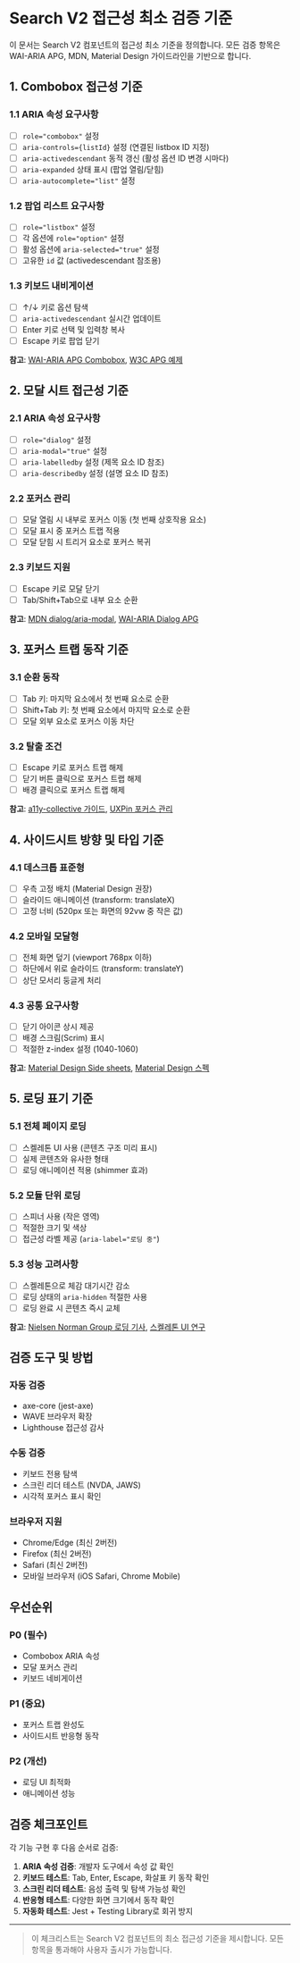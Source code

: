 # Search V2 접근성 최소 검증 기준

이 문서는 Search V2 컴포넌트의 접근성 최소 기준을 정의합니다. 모든 검증 항목은 WAI-ARIA APG, MDN, Material Design 가이드라인을 기반으로 합니다.

## 1. Combobox 접근성 기준

### 1.1 ARIA 속성 요구사항
- [ ] `role="combobox"` 설정
- [ ] `aria-controls={listId}` 설정 (연결된 listbox ID 지정)
- [ ] `aria-activedescendant` 동적 갱신 (활성 옵션 ID 변경 시마다)
- [ ] `aria-expanded` 상태 표시 (팝업 열림/닫힘)
- [ ] `aria-autocomplete="list"` 설정

### 1.2 팝업 리스트 요구사항
- [ ] `role="listbox"` 설정
- [ ] 각 옵션에 `role="option"` 설정
- [ ] 활성 옵션에 `aria-selected="true"` 설정
- [ ] 고유한 `id` 값 (activedescendant 참조용)

### 1.3 키보드 내비게이션
- [ ] ↑/↓ 키로 옵션 탐색
- [ ] `aria-activedescendant` 실시간 업데이트
- [ ] Enter 키로 선택 및 입력창 복사
- [ ] Escape 키로 팝업 닫기

**참고**: [WAI-ARIA APG Combobox](https://www.w3.org/WAI/ARIA/apg/patterns/combobox/), [W3C APG 예제](https://www.w3.org/WAI/ARIA/apg/example-index/combobox/combobox-autocomplete-list.html)

## 2. 모달 시트 접근성 기준

### 2.1 ARIA 속성 요구사항
- [ ] `role="dialog"` 설정
- [ ] `aria-modal="true"` 설정
- [ ] `aria-labelledby` 설정 (제목 요소 ID 참조)
- [ ] `aria-describedby` 설정 (설명 요소 ID 참조)

### 2.2 포커스 관리
- [ ] 모달 열림 시 내부로 포커스 이동 (첫 번째 상호작용 요소)
- [ ] 모달 표시 중 포커스 트랩 적용
- [ ] 모달 닫힘 시 트리거 요소로 포커스 복귀

### 2.3 키보드 지원
- [ ] Escape 키로 모달 닫기
- [ ] Tab/Shift+Tab으로 내부 요소 순환

**참고**: [MDN dialog/aria-modal](https://developer.mozilla.org/en-US/docs/Web/Accessibility/ARIA/Attributes/aria-modal), [WAI-ARIA Dialog APG](https://www.w3.org/WAI/ARIA/apg/patterns/dialog-modal/)

## 3. 포커스 트랩 동작 기준

### 3.1 순환 동작
- [ ] Tab 키: 마지막 요소에서 첫 번째 요소로 순환
- [ ] Shift+Tab 키: 첫 번째 요소에서 마지막 요소로 순환
- [ ] 모달 외부 요소로 포커스 이동 차단

### 3.2 탈출 조건
- [ ] Escape 키로 포커스 트랩 해제
- [ ] 닫기 버튼 클릭으로 포커스 트랩 해제
- [ ] 배경 클릭으로 포커스 트랩 해제

**참고**: [a11y-collective 가이드](https://www.a11y-collective.com/blog/the-focus-trap/), [UXPin 포커스 관리](https://www.uxpin.com/studio/blog/guide-accessibility-focus-management/)

## 4. 사이드시트 방향 및 타입 기준

### 4.1 데스크톱 표준형
- [ ] 우측 고정 배치 (Material Design 권장)
- [ ] 슬라이드 애니메이션 (transform: translateX)
- [ ] 고정 너비 (520px 또는 화면의 92vw 중 작은 값)

### 4.2 모바일 모달형
- [ ] 전체 화면 덮기 (viewport 768px 이하)
- [ ] 하단에서 위로 슬라이드 (transform: translateY)
- [ ] 상단 모서리 둥글게 처리

### 4.3 공통 요구사항
- [ ] 닫기 아이콘 상시 제공
- [ ] 배경 스크림(Scrim) 표시
- [ ] 적절한 z-index 설정 (1040-1060)

**참고**: [Material Design Side sheets](https://m3.material.io/components/side-sheets/overview), [Material Design 스펙](https://material.io/components/sheets-side)

## 5. 로딩 표기 기준

### 5.1 전체 페이지 로딩
- [ ] 스켈레톤 UI 사용 (콘텐츠 구조 미리 표시)
- [ ] 실제 콘텐츠와 유사한 형태
- [ ] 로딩 애니메이션 적용 (shimmer 효과)

### 5.2 모듈 단위 로딩
- [ ] 스피너 사용 (작은 영역)
- [ ] 적절한 크기 및 색상
- [ ] 접근성 라벨 제공 (`aria-label="로딩 중"`)

### 5.3 성능 고려사항
- [ ] 스켈레톤으로 체감 대기시간 감소
- [ ] 로딩 상태의 `aria-hidden` 적절한 사용
- [ ] 로딩 완료 시 콘텐츠 즉시 교체

**참고**: [Nielsen Norman Group 로딩 기사](https://www.nngroup.com/articles/response-times-3-important-limits/), [스켈레톤 UI 연구](https://www.nngroup.com/articles/skeleton-screens/)

## 검증 도구 및 방법

### 자동 검증
- axe-core (jest-axe)
- WAVE 브라우저 확장
- Lighthouse 접근성 감사

### 수동 검증
- 키보드 전용 탐색
- 스크린 리더 테스트 (NVDA, JAWS)
- 시각적 포커스 표시 확인

### 브라우저 지원
- Chrome/Edge (최신 2버전)
- Firefox (최신 2버전)
- Safari (최신 2버전)
- 모바일 브라우저 (iOS Safari, Chrome Mobile)

## 우선순위

### P0 (필수)
- Combobox ARIA 속성
- 모달 포커스 관리
- 키보드 네비게이션

### P1 (중요)
- 포커스 트랩 완성도
- 사이드시트 반응형 동작

### P2 (개선)
- 로딩 UI 최적화
- 애니메이션 성능

## 검증 체크포인트

각 기능 구현 후 다음 순서로 검증:

1. **ARIA 속성 검증**: 개발자 도구에서 속성 값 확인
2. **키보드 테스트**: Tab, Enter, Escape, 화살표 키 동작 확인
3. **스크린 리더 테스트**: 음성 출력 및 탐색 가능성 확인
4. **반응형 테스트**: 다양한 화면 크기에서 동작 확인
5. **자동화 테스트**: Jest + Testing Library로 회귀 방지

---

> 이 체크리스트는 Search V2 컴포넌트의 최소 접근성 기준을 제시합니다. 모든 항목을 통과해야 사용자 출시가 가능합니다.